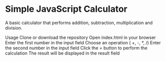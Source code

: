 # Simple JavaScript Calculator

A basic calculator that performs addition, subtraction, multiplication and division.

Usage
Clone or download the repository
Open index.html in your browser
Enter the first number in the input field
Choose an operation ( +, -, *, /)
Enter the second number in the input field
Click the = button to perform the calculation
The result will be displayed in the result field
